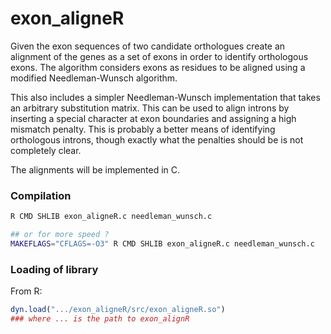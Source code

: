 # exon_aligneR

Given the exon sequences of two candidate orthologues create an alignment of
the genes as a set of exons in order to identify orthologous exons. The
algorithm considers exons as residues to be aligned using a modified
Needleman-Wunsch algorithm.

This also includes a simpler Needleman-Wunsch implementation that takes an
arbitrary substitution matrix. This can be used to align introns by inserting
a special character at exon boundaries and assigning a high mismatch
penalty. This is probably a better means of identifying orthologous introns,
though exactly what the penalties should be is not completely clear.

The alignments will be implemented in C.

### Compilation

```sh
R CMD SHLIB exon_aligneR.c needleman_wunsch.c

## or for more speed ?
MAKEFLAGS="CFLAGS=-O3" R CMD SHLIB exon_aligneR.c needleman_wunsch.c
```

### Loading of library
From R:
```R
dyn.load(".../exon_aligneR/src/exon_aligneR.so")
### where ... is the path to exon_alignR
```


